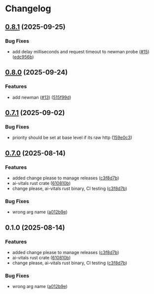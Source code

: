 # Changelog

## [0.8.1](https://github.com/doublewordai/model-monitor/compare/ai-vitals-v0.8.0...ai-vitals-v0.8.1) (2025-09-25)


### Bug Fixes

* add delay milliseconds and request timeout to newman probe ([#15](https://github.com/doublewordai/model-monitor/issues/15)) ([edc956b](https://github.com/doublewordai/model-monitor/commit/edc956bb3382f4263f3aa1ae907cb8cdd2b07814))

## [0.8.0](https://github.com/doublewordai/model-monitor/compare/ai-vitals-v0.7.1...ai-vitals-v0.8.0) (2025-09-24)


### Features

* add newman ([#13](https://github.com/doublewordai/model-monitor/issues/13)) ([515f99d](https://github.com/doublewordai/model-monitor/commit/515f99d1c5ba39cbe6642b34048e5c69aef8a7a0))

## [0.7.1](https://github.com/doublewordai/model-monitor/compare/ai-vitals-v0.7.0...ai-vitals-v0.7.1) (2025-09-02)


### Bug Fixes

* priority should be set at base level if its raw http ([159e0c3](https://github.com/doublewordai/model-monitor/commit/159e0c32b6ba7cc5f782972db0e2fea0d483682a))

## [0.7.0](https://github.com/doublewordai/model-monitor/compare/ai-vitals-v0.6.0...ai-vitals-v0.7.0) (2025-08-14)


### Features

* added change please to manage releases ([c3f8d7b](https://github.com/doublewordai/model-monitor/commit/c3f8d7bbac3663afaa4b74211752c5b677cc8d6e))
* ai-vitals rust crate ([610810b](https://github.com/doublewordai/model-monitor/commit/610810b5bca1c6475a9972cb413ed94e00c6be95))
* change please, ai-vitals rust binary, CI testing ([c3f8d7b](https://github.com/doublewordai/model-monitor/commit/c3f8d7bbac3663afaa4b74211752c5b677cc8d6e))


### Bug Fixes

* wrong arg name ([a012b9e](https://github.com/doublewordai/model-monitor/commit/a012b9e91748ea4d87bd909320accc734a7cb260))

## 0.1.0 (2025-08-14)


### Features

* added change please to manage releases ([c3f8d7b](https://github.com/doublewordai/model-monitor/commit/c3f8d7bbac3663afaa4b74211752c5b677cc8d6e))
* ai-vitals rust crate ([610810b](https://github.com/doublewordai/model-monitor/commit/610810b5bca1c6475a9972cb413ed94e00c6be95))
* change please, ai-vitals rust binary, CI testing ([c3f8d7b](https://github.com/doublewordai/model-monitor/commit/c3f8d7bbac3663afaa4b74211752c5b677cc8d6e))


### Bug Fixes

* wrong arg name ([a012b9e](https://github.com/doublewordai/model-monitor/commit/a012b9e91748ea4d87bd909320accc734a7cb260))
